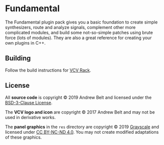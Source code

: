# Fundamental

The Fundamental plugin pack gives you a basic foundation to create simple synthesizers, route and analyze signals, complement other more complicated modules, and build some not-so-simple patches using brute force (lots of modules).
They are also a great reference for creating your own plugins in C++.

## Building

Follow the build instructions for [VCV Rack](https://github.com/VCVRack/Rack).

## License

All **source code** is copyright © 2019 Andrew Belt and licensed under the [BSD-3-Clause License](https://opensource.org/licenses/BSD-3-Clause).

The **VCV logo and icon** are copyright © 2017 Andrew Belt and may not be used in derivative works.

The **panel graphics** in the `res` directory are copyright © 2019 [Grayscale](http://grayscale.info/) and licensed under [CC BY-NC-ND 4.0](https://creativecommons.org/licenses/by-nc-nd/4.0/).
You may not create modified adaptations of these graphics.
